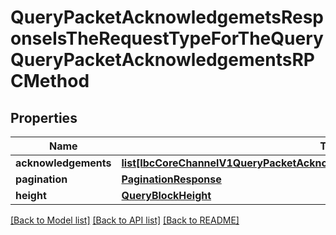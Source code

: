 # QueryPacketAcknowledgemetsResponseIsTheRequestTypeForTheQueryQueryPacketAcknowledgementsRPCMethod

## Properties
Name | Type | Description | Notes
------------ | ------------- | ------------- | -------------
**acknowledgements** | [**list[IbcCoreChannelV1QueryPacketAcknowledgementsResponseAcknowledgements]**](IbcCoreChannelV1QueryPacketAcknowledgementsResponseAcknowledgements.md) |  | [optional] 
**pagination** | [**PaginationResponse**](PaginationResponse.md) |  | [optional] 
**height** | [**QueryBlockHeight**](QueryBlockHeight.md) |  | [optional] 

[[Back to Model list]](../README.md#documentation-for-models) [[Back to API list]](../README.md#documentation-for-api-endpoints) [[Back to README]](../README.md)

